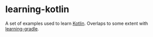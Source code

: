 # learning-kotlin

A set of examples used to learn [Kotlin](https://kotlinlang.org). Overlaps to some extent with [learning-gradle](https://github.com/njmittet/learning-gradle).